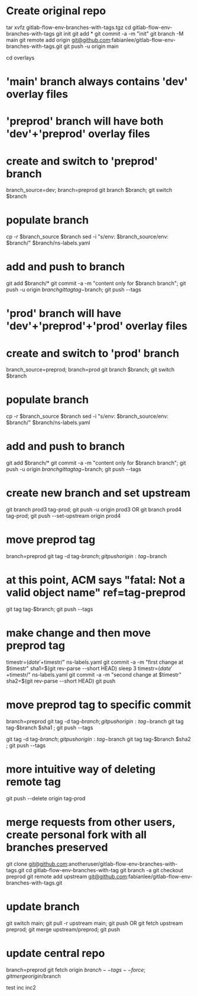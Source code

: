 

# Create original repo

tar xvfz gitlab-flow-env-branches-with-tags.tgz
cd gitlab-flow-env-branches-with-tags
git init
git add *
git commit -a -m "init"
git branch -M main
git remote add origin git@github.com:fabianlee/gitlab-flow-env-branches-with-tags.git
git push -u origin main

cd overlays
# 'main' branch always contains 'dev' overlay files

#
# 'preprod' branch will have both 'dev'+'preprod' overlay files
#
# create and switch to 'preprod' branch
branch_source=dev; branch=preprod
git branch $branch; git switch $branch
# populate branch
cp -r $branch_source $branch
sed -i "s/env: $branch_source/env: $branch/" $branch/ns-labels.yaml
# add and push to branch
git add $branch/*
git commit -a -m "content only for $branch branch"; git push -u origin $branch
git tag tag-$branch; git push --tags

#
# 'prod' branch will have 'dev'+'preprod'+'prod' overlay files
#
# create and switch to 'prod' branch
branch_source=preprod; branch=prod
git branch $branch; git switch $branch
# populate branch
cp -r $branch_source $branch
sed -i "s/env: $branch_source/env: $branch/" $branch/ns-labels.yaml
# add and push to branch
git add $branch/*
git commit -a -m "content only for $branch branch"; git push -u origin $branch
git tag tag-$branch; git push --tags

# create new branch and set upstream
git branch prod3 tag-prod; git push -u origin prod3
OR
git branch prod4 tag-prod; git push --set-upstream origin prod4


# move preprod tag
branch=preprod
git tag -d tag-$branch; git push origin :tag-$branch
# at this point, ACM says "fatal: Not a valid object name" ref=tag-preprod
git tag tag-$branch; git push --tags


# make change and then move preprod tag
timestr=$(date '+%Y-%m-%dT%H-%M-%S%z'); sed -i "s/mod2: .*/mod2: TIME$timestr/" ns-labels.yaml
git commit -a -m "first change at $timestr"
sha1=$(git rev-parse --short HEAD)
sleep 3
timestr=$(date '+%Y-%m-%dT%H-%M-%S%z'); sed -i "s/mod2: .*/mod2: TIME$timestr/" ns-labels.yaml
git commit -a -m "second change at $timestr"
sha2=$(git rev-parse --short HEAD)
git push


# move preprod tag to specific commit
branch=preprod
git tag -d tag-$branch; git push origin :tag-$branch
git tag tag-$branch $sha1 ; git push --tags

git tag -d tag-$branch; git push origin :tag-$branch
git tag tag-$branch $sha2 ; git push --tags

# more intuitive way of deleting remote tag
git push --delete origin tag-prod


# merge requests from other users, create personal fork with all branches preserved
git clone git@github.com:anotheruser/gitlab-flow-env-branches-with-tags.git
cd gitlab-flow-env-branches-with-tag
git branch -a
git checkout preprod
git remote add upstream git@github.com:fabianlee/gitlab-flow-env-branches-with-tags.git

# update branch
git switch main; git pull -r upstream main; git push
OR
git fetch upstream preprod; git merge upstream/preprod; git push

# update central repo
branch=preprod
git fetch origin $branch --tags --force; git merge origin/$branch

test
inc
inc2
